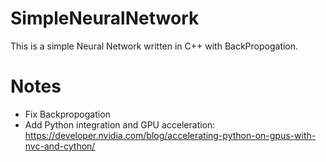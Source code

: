 # SimpleNeuralNetwork
This is a simple Neural Network written in C++ with BackPropogation. 

# Notes
- Fix Backpropogation
- Add Python integration and GPU acceleration:
https://developer.nvidia.com/blog/accelerating-python-on-gpus-with-nvc-and-cython/ 

